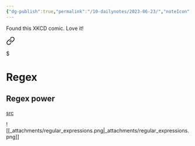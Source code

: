 ```yaml
---
{"dg-publish":true,"permalink":"/10-dailynotes/2023-06-23/","noteIcon":"2"}
---
```



Found this XKCD comic. Love it!


<div class="transclusion internal-embed is-loaded"><a class="markdown-embed-link" href="/regex/#regex-power" aria-label="Open link"><svg xmlns="http://www.w3.org/2000/svg" width="24" height="24" viewBox="0 0 24 24" fill="none" stroke="currentColor" stroke-width="2" stroke-linecap="round" stroke-linejoin="round" class="svg-icon lucide-link"><path d="M10 13a5 5 0 0 0 7.54.54l3-3a5 5 0 0 0-7.07-7.07l-1.72 1.71"></path><path d="M14 11a5 5 0 0 0-7.54-.54l-3 3a5 5 0 0 0 7.07 7.07l1.71-1.71"></path></svg></a><div class="markdown-embed">

$<div class="markdown-embed-title">

# Regex

</div>


## Regex power

[src](https://xkcd.com/208/)

![[_attachments/regular_expressions.png\|_attachments/regular_expressions.png]]


</div></div>
